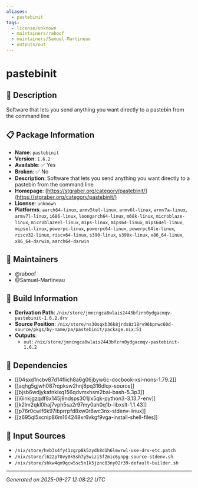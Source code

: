 ```yaml
---
aliases:
  - pastebinit
tags:
  - license/unknown
  - maintainers/raboof
  - maintainers/Samuel-Martineau
  - outputs/out
---
```


# pastebinit

## 📝 Description

Software that lets you send anything you want directly to a pastebin from the command line

## 📋 Package Information

- **Name**: `pastebinit`
- **Version**: `1.6.2`
- **Available**: ✅ Yes
- **Broken**: ✅ No
- **Description**: Software that lets you send anything you want directly to a pastebin from the command line
- **Homepage**: [https://stgraber.org/category/pastebinit/](https://stgraber.org/category/pastebinit/)
- **License**: `unknown`
- **Platforms**: `aarch64-linux`, `armv5tel-linux`, `armv6l-linux`, `armv7a-linux`, `armv7l-linux`, `i686-linux`, `loongarch64-linux`, `m68k-linux`, `microblaze-linux`, `microblazeel-linux`, `mips-linux`, `mips64-linux`, `mips64el-linux`, `mipsel-linux`, `powerpc-linux`, `powerpc64-linux`, `powerpc64le-linux`, `riscv32-linux`, `riscv64-linux`, `s390-linux`, `s390x-linux`, `x86_64-linux`, `x86_64-darwin`, `aarch64-darwin`
## 👥 Maintainers

- @raboof
- @Samuel-Martineau


## 🔧 Build Information

- **Derivation Path**: `/nix/store/jmncngca8wlais2443bfzrn0ydgacmqv-pastebinit-1.6.2.drv`
- **Source Position**: `/nix/store/ns30sqxb36k8jrds8z18rv96bpnwc60d-source/pkgs/by-name/pa/pastebinit/package.nix:51`
- **Outputs**:
  - `out`:  `/nix/store/jmncngca8wlais2443bfzrn0ydgacmqv-pastebinit-1.6.2`

## 🔗 Dependencies

- [[04sxd1ncbv87d14flich8a6g06jbyw6c-docbook-xsl-nons-1.79.2]]
- [[aqhg5gjwh087rqpksw2hnj8pq316dlqx-source]]
- [[bjsb6wdjykafnkixq156qdvmxhsm2bai-bash-5.3p3]]
- [[i6inkjgzqdf8x145j9ndsps301jlx5qk-python3-3.13.7-env]]
- [[k2lm2qkl0haj7vph5sa2r97my0ah0q1b-libxslt-1.1.43]]
- [[p76r0cwlf6k97ibprrpfd8xw0r8wc3nx-stdenv-linux]]
- [[z695ql5xcnip86m164248xr6vkgf9vga-install-shell-files]]

## 📁 Input Sources

- `/nix/store/hvb3s4fy41zgrp8k5zydh8d1h6lmwrwl-use-drv-etc.patch`
- `/nix/store/l622p70vy8k5sh7y5wizi5f2mic6ynpg-source-stdenv.sh`
- `/nix/store/shkw4qm9qcw5sc5n1k5jznc83ny02r39-default-builder.sh`

---
*Generated on 2025-09-27 12:08:22 UTC*
